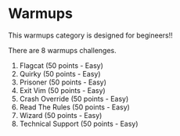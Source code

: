 # Warmups

This warmups category is designed for begineers!!

There are 8 warmups challenges.
1. Flagcat (50 points - Easy)
2. Quirky (50 points - Easy)
3. Prisoner (50 points - Easy)
4. Exit Vim (50 points - Easy)
5. Crash Override (50 points - Easy)
6. Read The Rules (50 points - Easy)
7. Wizard (50 points - Easy)
8. Technical Support (50 points - Easy)